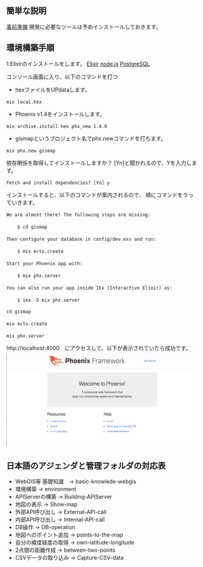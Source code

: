 
## 簡単な説明
[事前準備](https://gist.github.com/Yoosuke/65873bff61ae66bd4ad1d23180a927f3)
開発に必要なツールは予めインストールしておきます。

## 環境構築手順
1.Elixirのインストールをします。
[Elixir](https://elixir-lang.org/install.html)
[node.js](https://nodejs.org/ja/)
[PostgreSQL](https://postgresapp.com/)

コンソール画面に入り、以下のコマンドを打つ
* hexファイルをUPdataします。
```
mix local.hex
```
* Phoenix v1.4をインストールします。
```
mix archive.install hex phx_new 1.4.0
```

* gismapというプロジェクト名でphx.newコマンドを打ちます。
```
mix phx.new gismap
```

依存関係を取得してインストールしますか？ [Yn]と聞かれるので、Yを入力します。
```
Fetch and install dependencies? [Yn] y
```

インストールすると、以下のコマンドが案内されるので、
順にコマンドをうっていきます。

```
We are almost there! The following steps are missing:

    $ cd gismap

Then configure your database in config/dev.exs and run:

    $ mix ecto.create

Start your Phoenix app with:

    $ mix phx.server

You can also run your app inside IEx (Interactive Elixir) as:

    $ iex -S mix phx.server

```

```
cd gismap

mix ecto.create

mix phx.server
```
http://localhost:4000　にアクセスして、以下が表示されていたら成功です。
![phx.server](template/img/phx.server.png)



## 日本語のアジェンダと管理フォルダの対応表
- WebGIS等 基礎知識　-> basic-knowlede-webgis
- 環境構築 -> environment
- APIServerの構築 -> Building-APIServer
- 地図の表示 -> Show-map
- 外部API呼び出し -> External-API-call
- 内部API呼び出し -> Internal-API-call
- DB操作 -> DB-operation
- 地図へのポイント追加 -> points-to-the-map
- 自分の緯度経度の取得 -> own-latitude-longitude
- 2点間の距離作成 -> between-two-points
- CSVデータの取り込み -> Capture-CSV-data
